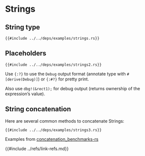 # Strings

## String type

```rust,editable
{{#include ../../deps/examples/strings.rs}}
```

## Placeholders

```rust,editable
{{#include ../../deps/examples/strings2.rs}}
```

Use `{:?}` to use the `Debug` output format (annotate type with `#[derive(Debug)]`) or `{:#?}` for pretty print.

Also use `dbg!(&rect1);` for debug output (returns ownership of the expression’s value).

## String concatenation

Here are several common methods to concatenate Strings:

```rust,editable
{{#include ../../deps/examples/strings3.rs}}
```

Examples from [concatenation_benchmarks-rs]( https://github.com/hoodie/concatenation_benchmarks-rs )

{{#include ../refs/link-refs.md}}
